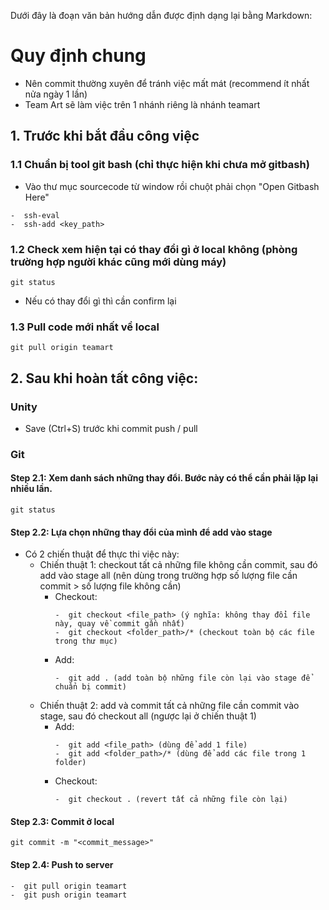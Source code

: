 Dưới đây là đoạn văn bản hướng dẫn được định dạng lại bằng Markdown:

# Quy định chung
- Nên commit thường xuyên để tránh việc mất mát (recommend ít nhất nửa ngày 1 lần)
- Team Art sẽ làm việc trên 1 nhánh riêng là nhánh teamart

## 1. Trước khi bắt đầu công việc
### 1.1 Chuẩn bị tool git bash (chỉ thực hiện khi chưa mở gitbash)
- Vào thư mục sourcecode từ window rồi chuột phải chọn "Open Gitbash Here"
```console
-  ssh-eval
-  ssh-add <key_path>
```

### 1.2 Check xem hiện tại có thay đổi gì ở local không (phòng trường hợp người khác cũng mới dùng máy)
```console 
git status 
```
- Nếu có thay đổi gì thì cần confirm lại

### 1.3 Pull code mới nhất về local
```console 
git pull origin teamart
```

## 2. Sau khi hoàn tất công việc:

### Unity
- Save (Ctrl+S) trước khi commit push / pull

### Git
#### Step 2.1: Xem danh sách những thay đổi. Bước này có thể cần phải lặp lại nhiều lần.
```console 
git status
```

#### Step 2.2: Lựa chọn những thay đổi của mình để add vào stage
- Có 2 chiến thuật để thực thi việc này:
    - Chiến thuật 1: checkout tất cả những file không cần commit, sau đó add vào stage all (nên dùng trong trường hợp số lượng file cần commit > số lượng file không cần)
        - Checkout:
            ```console 
            -  git checkout <file_path> (ý nghĩa: không thay đổi file này, quay về commit gần nhất)
            -  git checkout <folder_path>/* (checkout toàn bộ các file trong thư mục)
            ```
        - Add:
            ```console 
            -  git add . (add toàn bộ những file còn lại vào stage để chuẩn bị commit)
            ```
    - Chiến thuật 2: add và commit tất cả những file cần commit vào stage, sau đó checkout all (ngược lại ở chiến thuật 1)
        - Add:
            ```console 
            -  git add <file_path> (dùng để add 1 file)
            -  git add <folder_path>/* (dùng để add các file trong 1 folder)
            ```
        - Checkout:
            ```console
            -  git checkout . (revert tất cả những file còn lại)
            ```

#### Step 2.3: Commit ở local
```console 
git commit -m "<commit_message>"
```

#### Step 2.4: Push to server
```console 
-  git pull origin teamart
-  git push origin teamart
```
